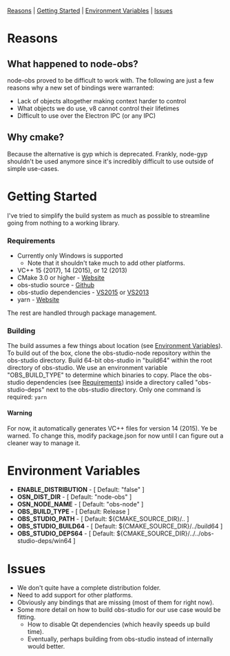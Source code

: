 [Reasons](#reasons) |
[Getting Started](#quick-start) |
[Environment Variables](#environment-variables) |
[Issues](#issues)

__Reasons__
===========

__What happened to node-obs?__
------------------------------
node-obs proved to be difficult to work with. The following are just a few reasons why a new set of bindings were warranted:

- Lack of objects altogether making context harder to control
- What objects we do use, v8 cannot control their lifetimes
- Difficult to use over the Electron IPC (or any IPC)

__Why cmake?__
--------------
Because the alternative is gyp which is deprecated. Frankly, node-gyp shouldn't be used anymore since it's incredibly difficult to use outside of simple use-cases.

__Getting Started__
===================
I've tried to simplify the build system as much as possible to streamline going from nothing to a working library.

### __Requirements__ ###
- Currently only Windows is supported
  - Note that it shouldn't take much to add other platforms.
- VC++ 15 (2017), 14 (2015), or 12 (2013)
- CMake 3.0 or higher - [Website](https://cmake.org)
- obs-studio source - [Github](https://github.com/jp9000/obs-studio)
- obs-studio dependencies - [VS2015](https://obsproject.com/downloads/dependencies2015.zip) or [VS2013](https://obsproject.com/downloads/dependencies2013.zip)
- yarn - [Website](https://yarnpkg.com)

The rest are handled through package management.

### __Building__ ###
The build assumes a few things about location (see [Environment Variables](#enviroment-variables)). To build out of the box, clone the obs-studio-node repository within the obs-studio directory. Build 64-bit obs-studio in "build64" within the root directory of obs-studio. We use an environment variable "OBS_BUILD_TYPE" to determine which binaries to copy. Place the obs-studio dependencies (see [Requirements](#requirements)) inside a directory called "obs-studio-deps" next to the obs-studio directory. Only one command is required: `yarn`
#### __Warning__ ####
For now, it automatically generates VC++ files for version 14 (2015). Ye be warned. To change this, modify package.json for now until I can figure out a cleaner way to manage it.

__Environment Variables__
=========================

- __ENABLE_DISTRIBUTION__ - \[ Default: "false" \]
- __OSN_DIST_DIR__ - \[ Default: "node-obs" \]
- __OSN_NODE_NAME__ - \[ Default: "obs-node" \]
- __OBS_BUILD_TYPE__ - \[ Default: Release \]
- __OBS_STUDIO_PATH__ - \[ Default: ${CMAKE_SOURCE_DIR}/.. \]
- __OBS_STUDIO_BUILD64__ - \[ Default: ${CMAKE_SOURCE_DIR}/../build64 \]
- __OBS_STUDIO_DEPS64__ - \[ Default: ${CMAKE_SOURCE_DIR}/../../obs-studio-deps/win64 \]

__Issues__
==========
- We don't quite have a complete distribution folder.
- Need to add support for other platforms.
- Obviously any bindings that are missing (most of them for right now).
- Some more detail on how to build obs-studio for our use case would be fitting.
  - How to disable Qt dependencies (which heavily speeds up build time).
  - Eventually, perhaps building from obs-studio instead of internally would better.